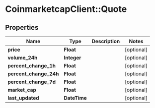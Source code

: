# CoinmarketcapClient::Quote

## Properties
Name | Type | Description | Notes
------------ | ------------- | ------------- | -------------
**price** | **Float** |  | [optional] 
**volume_24h** | **Integer** |  | [optional] 
**percent_change_1h** | **Float** |  | [optional] 
**percent_change_24h** | **Float** |  | [optional] 
**percent_change_7d** | **Float** |  | [optional] 
**market_cap** | **Float** |  | [optional] 
**last_updated** | **DateTime** |  | [optional] 


